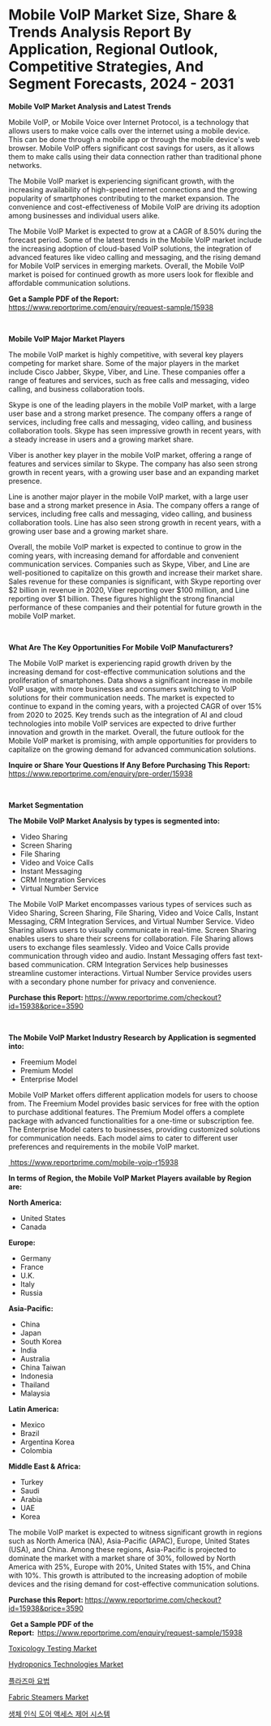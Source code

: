 <p><h1>Mobile VoIP Market Size, Share & Trends Analysis Report By Application, Regional Outlook, Competitive Strategies, And Segment Forecasts, 2024 - 2031</h1></p><p><strong>Mobile VoIP Market Analysis and Latest Trends</strong></p>
<p><p>Mobile VoIP, or Mobile Voice over Internet Protocol, is a technology that allows users to make voice calls over the internet using a mobile device. This can be done through a mobile app or through the mobile device's web browser. Mobile VoIP offers significant cost savings for users, as it allows them to make calls using their data connection rather than traditional phone networks.</p><p>The Mobile VoIP market is experiencing significant growth, with the increasing availability of high-speed internet connections and the growing popularity of smartphones contributing to the market expansion. The convenience and cost-effectiveness of Mobile VoIP are driving its adoption among businesses and individual users alike.</p><p>The Mobile VoIP Market is expected to grow at a CAGR of 8.50% during the forecast period. Some of the latest trends in the Mobile VoIP market include the increasing adoption of cloud-based VoIP solutions, the integration of advanced features like video calling and messaging, and the rising demand for Mobile VoIP services in emerging markets. Overall, the Mobile VoIP market is poised for continued growth as more users look for flexible and affordable communication solutions.</p></p>
<p><strong>Get a Sample PDF of the Report:&nbsp;</strong> <a href="https://www.reportprime.com/enquiry/request-sample/15938">https://www.reportprime.com/enquiry/request-sample/15938</a></p>
<p>&nbsp;</p>
<p><strong>Mobile VoIP Major Market Players</strong></p>
<p><p>The mobile VoIP market is highly competitive, with several key players competing for market share. Some of the major players in the market include Cisco Jabber, Skype, Viber, and Line. These companies offer a range of features and services, such as free calls and messaging, video calling, and business collaboration tools.</p><p>Skype is one of the leading players in the mobile VoIP market, with a large user base and a strong market presence. The company offers a range of services, including free calls and messaging, video calling, and business collaboration tools. Skype has seen impressive growth in recent years, with a steady increase in users and a growing market share.</p><p>Viber is another key player in the mobile VoIP market, offering a range of features and services similar to Skype. The company has also seen strong growth in recent years, with a growing user base and an expanding market presence.</p><p>Line is another major player in the mobile VoIP market, with a large user base and a strong market presence in Asia. The company offers a range of services, including free calls and messaging, video calling, and business collaboration tools. Line has also seen strong growth in recent years, with a growing user base and a growing market share.</p><p>Overall, the mobile VoIP market is expected to continue to grow in the coming years, with increasing demand for affordable and convenient communication services. Companies such as Skype, Viber, and Line are well-positioned to capitalize on this growth and increase their market share. Sales revenue for these companies is significant, with Skype reporting over $2 billion in revenue in 2020, Viber reporting over $100 million, and Line reporting over $1 billion. These figures highlight the strong financial performance of these companies and their potential for future growth in the mobile VoIP market.</p></p>
<p>&nbsp;</p>
<p><strong>What Are The Key Opportunities For Mobile VoIP Manufacturers?</strong></p>
<p><p>The Mobile VoIP market is experiencing rapid growth driven by the increasing demand for cost-effective communication solutions and the proliferation of smartphones. Data shows a significant increase in mobile VoIP usage, with more businesses and consumers switching to VoIP solutions for their communication needs. The market is expected to continue to expand in the coming years, with a projected CAGR of over 15% from 2020 to 2025. Key trends such as the integration of AI and cloud technologies into mobile VoIP services are expected to drive further innovation and growth in the market. Overall, the future outlook for the Mobile VoIP market is promising, with ample opportunities for providers to capitalize on the growing demand for advanced communication solutions.</p></p>
<p><strong>Inquire or Share Your Questions If Any Before Purchasing This Report:</strong> <a href="https://www.reportprime.com/enquiry/pre-order/15938">https://www.reportprime.com/enquiry/pre-order/15938</a></p>
<p>&nbsp;</p>
<p><strong>Market Segmentation</strong></p>
<p><strong>The Mobile VoIP Market Analysis by types is segmented into:</strong></p>
<p><ul><li>Video Sharing</li><li>Screen Sharing</li><li>File Sharing</li><li>Video and Voice Calls</li><li>Instant Messaging</li><li>CRM Integration Services</li><li>Virtual Number Service</li></ul></p>
<p><p>The Mobile VoIP Market encompasses various types of services such as Video Sharing, Screen Sharing, File Sharing, Video and Voice Calls, Instant Messaging, CRM Integration Services, and Virtual Number Service. Video Sharing allows users to visually communicate in real-time. Screen Sharing enables users to share their screens for collaboration. File Sharing allows users to exchange files seamlessly. Video and Voice Calls provide communication through video and audio. Instant Messaging offers fast text-based communication. CRM Integration Services help businesses streamline customer interactions. Virtual Number Service provides users with a secondary phone number for privacy and convenience.</p></p>
<p><strong>Purchase this Report:&nbsp;</strong><a href="https://www.reportprime.com/checkout?id=15938&price=3590">https://www.reportprime.com/checkout?id=15938&price=3590</a></p>
<p>&nbsp;</p>
<p><strong>The Mobile VoIP Market Industry Research by Application is segmented into:</strong></p>
<p><ul><li>Freemium Model</li><li>Premium Model</li><li>Enterprise Model</li></ul></p>
<p><p>Mobile VoIP Market offers different application models for users to choose from. The Freemium Model provides basic services for free with the option to purchase additional features. The Premium Model offers a complete package with advanced functionalities for a one-time or subscription fee. The Enterprise Model caters to businesses, providing customized solutions for communication needs. Each model aims to cater to different user preferences and requirements in the mobile VoIP market.</p></p>
<p><a href="https://www.reportprime.com/mobile-voip-r15938">&nbsp;https://www.reportprime.com/mobile-voip-r15938</a></p>
<p><strong>In terms of Region, the Mobile VoIP Market Players available by Region are:</strong></p>
<p>
    <p> <strong> North America: </strong>
        <ul>
            <li>United States</li>
            <li>Canada</li>
        </ul>
        </p> 
    <p> <strong> Europe: </strong>
        <ul>
            <li>Germany</li>
            <li>France</li>
            <li>U.K.</li>
            <li>Italy</li>
            <li>Russia</li>
        </ul>
        </p> 
    <p> <strong> Asia-Pacific: </strong>
        <ul>
            <li>China</li>
            <li>Japan</li>
            <li>South Korea</li>
            <li>India</li>
            <li>Australia</li>
            <li>China Taiwan</li>
            <li>Indonesia</li>
            <li>Thailand</li>
            <li>Malaysia</li>
        </ul>
        </p> 
    <p> <strong> Latin America: </strong>
        <ul>
            <li>Mexico</li>
            <li>Brazil</li>
            <li>Argentina Korea</li>
            <li>Colombia</li>
        </ul>
        </p> 
    <p> <strong> Middle East & Africa: </strong>
        <ul>
            <li>Turkey</li>
            <li>Saudi</li>
            <li>Arabia</li>
            <li>UAE</li>
            <li>Korea</li>
        </ul>
    </p>
    </p>
<p><p>The mobile VoIP market is expected to witness significant growth in regions such as North America (NA), Asia-Pacific (APAC), Europe, United States (USA), and China. Among these regions, Asia-Pacific is projected to dominate the market with a market share of 30%, followed by North America with 25%, Europe with 20%, United States with 15%, and China with 10%. This growth is attributed to the increasing adoption of mobile devices and the rising demand for cost-effective communication solutions.</p></p>
<p><strong>Purchase this Report: </strong><a href="https://www.reportprime.com/checkout?id=15938&price=3590">https://www.reportprime.com/checkout?id=15938&price=3590</a></p>
<p>&nbsp;<strong>Get a Sample PDF of the Report:&nbsp;&nbsp;</strong><a href="https://www.reportprime.com/enquiry/request-sample/15938">https://www.reportprime.com/enquiry/request-sample/15938</a></p>
<p><strong></strong></p>
<p><p><a href="https://github.com/dx0328/Market-Research-Report-List-3/blob/main/toxicology-testing-market.md">Toxicology Testing Market</a></p><p><a href="https://github.com/juancolorado15/Market-Research-Report-List-3/blob/main/hydroponics-technologies-market.md">Hydroponics Technologies Market</a></p><p><a href="https://medium.com/@hasibul7690_1727/%ED%94%8C%EB%9D%BC%EC%A6%88%EB%A7%88-%EC%9A%94%EB%B2%95-%EC%8B%9C%EC%9E%A5-%EC%A1%B0%EC%82%AC-%EB%B0%8F-%EC%82%B0%EC%97%85-%EC%A7%84%ED%99%94-%EA%B7%B8%EB%A6%AC%EA%B3%A0-2031%EB%85%84%EA%B9%8C%EC%A7%80%EC%9D%98-%EC%98%88%EC%B8%A1-f71274f35099">플라즈마 요법</a></p><p><a href="https://medium.com/@hskdk2672/global-fabric-steamers-market-trends-insights-into-growth-opportunities-and-challenges-forecasted-f8a61e63da60">Fabric Steamers Market</a></p><p><a href="https://github.com/fernandotryO5lson96765/Market-Research-Report-List-2/blob/main/2863121123311.md">생체 인식 도어 액세스 제어 시스템</a></p></p>